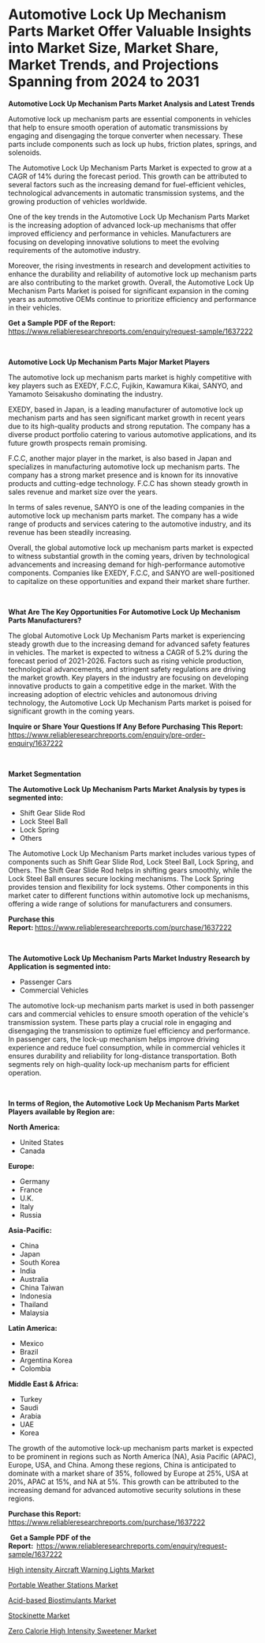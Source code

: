 <p><h1>Automotive Lock Up Mechanism Parts Market Offer Valuable Insights into Market Size, Market Share, Market Trends, and Projections Spanning from 2024 to 2031</h1></p><p><strong>Automotive Lock Up Mechanism Parts Market Analysis and Latest Trends</strong></p>
<p><p>Automotive lock up mechanism parts are essential components in vehicles that help to ensure smooth operation of automatic transmissions by engaging and disengaging the torque converter when necessary. These parts include components such as lock up hubs, friction plates, springs, and solenoids.</p><p>The Automotive Lock Up Mechanism Parts Market is expected to grow at a CAGR of 14% during the forecast period. This growth can be attributed to several factors such as the increasing demand for fuel-efficient vehicles, technological advancements in automatic transmission systems, and the growing production of vehicles worldwide.</p><p>One of the key trends in the Automotive Lock Up Mechanism Parts Market is the increasing adoption of advanced lock-up mechanisms that offer improved efficiency and performance in vehicles. Manufacturers are focusing on developing innovative solutions to meet the evolving requirements of the automotive industry.</p><p>Moreover, the rising investments in research and development activities to enhance the durability and reliability of automotive lock up mechanism parts are also contributing to the market growth. Overall, the Automotive Lock Up Mechanism Parts Market is poised for significant expansion in the coming years as automotive OEMs continue to prioritize efficiency and performance in their vehicles.</p></p>
<p><strong>Get a Sample PDF of the Report:&nbsp;</strong> <a href="https://www.reliableresearchreports.com/enquiry/request-sample/1637222">https://www.reliableresearchreports.com/enquiry/request-sample/1637222</a></p>
<p>&nbsp;</p>
<p><strong>Automotive Lock Up Mechanism Parts Major Market Players</strong></p>
<p><p>The automotive lock up mechanism parts market is highly competitive with key players such as EXEDY, F.C.C, Fujikin, Kawamura Kikai, SANYO, and Yamamoto Seisakusho dominating the industry. </p><p>EXEDY, based in Japan, is a leading manufacturer of automotive lock up mechanism parts and has seen significant market growth in recent years due to its high-quality products and strong reputation. The company has a diverse product portfolio catering to various automotive applications, and its future growth prospects remain promising.</p><p>F.C.C, another major player in the market, is also based in Japan and specializes in manufacturing automotive lock up mechanism parts. The company has a strong market presence and is known for its innovative products and cutting-edge technology. F.C.C has shown steady growth in sales revenue and market size over the years.</p><p>In terms of sales revenue, SANYO is one of the leading companies in the automotive lock up mechanism parts market. The company has a wide range of products and services catering to the automotive industry, and its revenue has been steadily increasing.</p><p>Overall, the global automotive lock up mechanism parts market is expected to witness substantial growth in the coming years, driven by technological advancements and increasing demand for high-performance automotive components. Companies like EXEDY, F.C.C, and SANYO are well-positioned to capitalize on these opportunities and expand their market share further.</p></p>
<p>&nbsp;</p>
<p><strong>What Are The Key Opportunities For Automotive Lock Up Mechanism Parts Manufacturers?</strong></p>
<p><p>The global Automotive Lock Up Mechanism Parts market is experiencing steady growth due to the increasing demand for advanced safety features in vehicles. The market is expected to witness a CAGR of 5.2% during the forecast period of 2021-2026. Factors such as rising vehicle production, technological advancements, and stringent safety regulations are driving the market growth. Key players in the industry are focusing on developing innovative products to gain a competitive edge in the market. With the increasing adoption of electric vehicles and autonomous driving technology, the Automotive Lock Up Mechanism Parts market is poised for significant growth in the coming years.</p></p>
<p><strong>Inquire or Share Your Questions If Any Before Purchasing This Report:</strong> <a href="https://www.reliableresearchreports.com/enquiry/pre-order-enquiry/1637222">https://www.reliableresearchreports.com/enquiry/pre-order-enquiry/1637222</a></p>
<p>&nbsp;</p>
<p><strong>Market Segmentation</strong></p>
<p><strong>The Automotive Lock Up Mechanism Parts Market Analysis by types is segmented into:</strong></p>
<p><ul><li>Shift Gear Slide Rod</li><li>Lock Steel Ball</li><li>Lock Spring</li><li>Others</li></ul></p>
<p><p>The Automotive Lock Up Mechanism Parts market includes various types of components such as Shift Gear Slide Rod, Lock Steel Ball, Lock Spring, and Others. The Shift Gear Slide Rod helps in shifting gears smoothly, while the Lock Steel Ball ensures secure locking mechanisms. The Lock Spring provides tension and flexibility for lock systems. Other components in this market cater to different functions within automotive lock up mechanisms, offering a wide range of solutions for manufacturers and consumers.</p></p>
<p><strong>Purchase this Report:&nbsp;</strong><a href="https://www.reliableresearchreports.com/purchase/1637222">https://www.reliableresearchreports.com/purchase/1637222</a></p>
<p>&nbsp;</p>
<p><strong>The Automotive Lock Up Mechanism Parts Market Industry Research by Application is segmented into:</strong></p>
<p><ul><li>Passenger Cars</li><li>Commercial Vehicles</li></ul></p>
<p><p>The automotive lock-up mechanism parts market is used in both passenger cars and commercial vehicles to ensure smooth operation of the vehicle's transmission system. These parts play a crucial role in engaging and disengaging the transmission to optimize fuel efficiency and performance. In passenger cars, the lock-up mechanism helps improve driving experience and reduce fuel consumption, while in commercial vehicles it ensures durability and reliability for long-distance transportation. Both segments rely on high-quality lock-up mechanism parts for efficient operation.</p></p>
<p>&nbsp;</p>
<p><strong>In terms of Region, the Automotive Lock Up Mechanism Parts Market Players available by Region are:</strong></p>
<p>
    <p> <strong> North America: </strong>
        <ul>
            <li>United States</li>
            <li>Canada</li>
        </ul>
        </p> 
    <p> <strong> Europe: </strong>
        <ul>
            <li>Germany</li>
            <li>France</li>
            <li>U.K.</li>
            <li>Italy</li>
            <li>Russia</li>
        </ul>
        </p> 
    <p> <strong> Asia-Pacific: </strong>
        <ul>
            <li>China</li>
            <li>Japan</li>
            <li>South Korea</li>
            <li>India</li>
            <li>Australia</li>
            <li>China Taiwan</li>
            <li>Indonesia</li>
            <li>Thailand</li>
            <li>Malaysia</li>
        </ul>
        </p> 
    <p> <strong> Latin America: </strong>
        <ul>
            <li>Mexico</li>
            <li>Brazil</li>
            <li>Argentina Korea</li>
            <li>Colombia</li>
        </ul>
        </p> 
    <p> <strong> Middle East & Africa: </strong>
        <ul>
            <li>Turkey</li>
            <li>Saudi</li>
            <li>Arabia</li>
            <li>UAE</li>
            <li>Korea</li>
        </ul>
    </p>
    </p>
<p><p>The growth of the automotive lock-up mechanism parts market is expected to be prominent in regions such as North America (NA), Asia Pacific (APAC), Europe, USA, and China. Among these regions, China is anticipated to dominate with a market share of 35%, followed by Europe at 25%, USA at 20%, APAC at 15%, and NA at 5%. This growth can be attributed to the increasing demand for advanced automotive security solutions in these regions.</p></p>
<p><strong>Purchase this Report: </strong><a href="https://www.reliableresearchreports.com/purchase/1637222">https://www.reliableresearchreports.com/purchase/1637222</a></p>
<p>&nbsp;<strong>Get a Sample PDF of the Report:&nbsp;&nbsp;</strong><a href="https://www.reliableresearchreports.com/enquiry/request-sample/1637222">https://www.reliableresearchreports.com/enquiry/request-sample/1637222</a></p>
<p><strong></strong></p>
<p><p><a href="https://github.com/PeterParrish5/Market-Research-Report-List-3/blob/main/high-intensity-aircraft-warning-lights-market.md">High intensity Aircraft Warning Lights Market</a></p><p><a href="https://issuu.com/reportprime-2/docs/portable-weather-stations-market-size-2030.pptx">Portable Weather Stations Market</a></p><p><a href="https://github.com/aliciawhite5576/Market-Research-Report-List-3/blob/main/acid-based-biostimulants-market.md">Acid-based Biostimulants Market</a></p><p><a href="https://issuu.com/reportprime-2/docs/stockinette-market-size-2030.pptx">Stockinette Market</a></p><p><a href="https://github.com/Whitneyboyettebo9kiw7yr13/Market-Research-Report-List-1/blob/main/zero-calorie-high-intensity-sweetener-market.md">Zero Calorie High Intensity Sweetener Market</a></p></p>